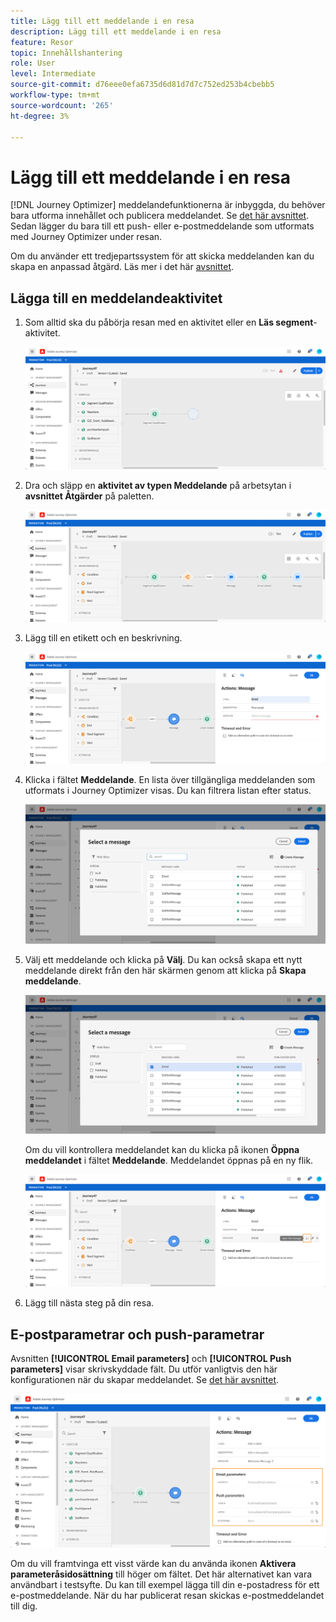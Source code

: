 ```yaml
---
title: Lägg till ett meddelande i en resa
description: Lägg till ett meddelande i en resa
feature: Resor
topic: Innehållshantering
role: User
level: Intermediate
source-git-commit: d76eee0efa6735d6d81d7d7c752ed253b4cbebb5
workflow-type: tm+mt
source-wordcount: '265'
ht-degree: 3%

---
```


# Lägg till ett meddelande i en resa

[!DNL Journey Optimizer] meddelandefunktionerna är inbyggda, du behöver bara utforma innehållet och publicera meddelandet. Se [det här avsnittet](../get-started-content.md). Sedan lägger du bara till ett push- eller e-postmeddelande som utformats med Journey Optimizer under resan.

Om du använder ett tredjepartssystem för att skicka meddelanden kan du skapa en anpassad åtgärd. Läs mer i det här [avsnittet](../action/action.md).

## Lägga till en meddelandeaktivitet

1. Som alltid ska du påbörja resan med en aktivitet eller en **Läs segment**-aktivitet.

   ![](../assets/jo-message0.png)

1. Dra och släpp en **aktivitet av typen Meddelande** på arbetsytan i **avsnittet Åtgärder** på paletten.

   ![](../assets/jo-message1.png)

1. Lägg till en etikett och en beskrivning.

   ![](../assets/jo-message2.png)

1. Klicka i fältet **Meddelande**. En lista över tillgängliga meddelanden som utformats i Journey Optimizer visas. Du kan filtrera listan efter status.

   ![](../assets/jo-message3.png)

1. Välj ett meddelande och klicka på **Välj**. Du kan också skapa ett nytt meddelande direkt från den här skärmen genom att klicka på **Skapa meddelande**.

   ![](../assets/jo-message4-ter.png)

   Om du vill kontrollera meddelandet kan du klicka på ikonen **Öppna meddelandet** i fältet **Meddelande**. Meddelandet öppnas på en ny flik.

   ![](../assets/jo-message4-bis.png)

1. Lägg till nästa steg på din resa.

## E-postparametrar och push-parametrar

Avsnitten **[!UICONTROL Email parameters]** och **[!UICONTROL Push parameters]** visar skrivskyddade fält. Du utför vanligtvis den här konfigurationen när du skapar meddelandet. Se [det här avsnittet](../get-started-content.md).

![](../assets/jo-message4.png)

Om du vill framtvinga ett visst värde kan du använda ikonen **Aktivera parameteråsidosättning** till höger om fältet. Det här alternativet kan vara användbart i testsyfte. Du kan till exempel lägga till din e-postadress för ett e-postmeddelande. När du har publicerat resan skickas e-postmeddelandet till dig.
